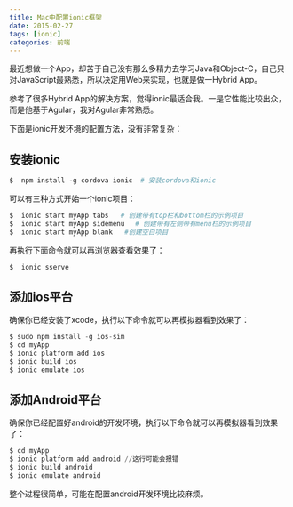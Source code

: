```yaml
---
title: Mac中配置ionic框架
date: 2015-02-27
tags: [ionic]
categories: 前端
---
```


最近想做一个App，却苦于自己没有那么多精力去学习Java和Object-C，自己只对JavaScript最熟悉，所以决定用Web来实现，也就是做一Hybrid App。
<!-- more -->

参考了很多Hybrid App的解决方案，觉得ionic最适合我。一是它性能比较出众，而是他基于Agular，我对Agular非常熟悉。

下面是ionic开发环境的配置方法，没有非常复杂：

## 安装ionic

``` python
$  npm install -g cordova ionic  # 安装cordova和ionic
```

可以有三种方式开始一个ionic项目：

``` python
$  ionic start myApp tabs   # 创建带有top栏和bottom栏的示例项目
$  ionic start myApp sidemenu　 # 创建带有左侧带有menu栏的示例项目
$  ionic start myApp blank   #创建空白项目
```

再执行下面命令就可以再浏览器查看效果了：

``` python
$  ionic sserve
```

## 添加ios平台

确保你已经安装了xcode，执行以下命令就可以再模拟器看到效果了：

``` python
$ sudo npm install -g ios-sim
$ cd myApp
$ ionic platform add ios
$ ionic build ios
$ ionic emulate ios
```

## 添加Android平台

确保你已经配置好android的开发环境，执行以下命令就可以再模拟器看到效果了：

``` python
$ cd myApp
$ ionic platform add android //这行可能会报错
$ ionic build android
$ ionic emulate android
```

整个过程很简单，可能在配置android开发环境比较麻烦。
